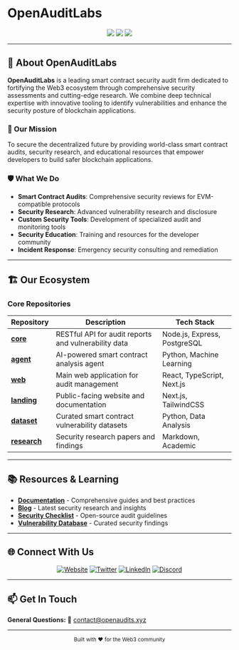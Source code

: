 # OpenAuditLabs

<div align="center">
  <img src="https://img.shields.io/badge/Smart%20Contract-Security-blue?style=for-the-badge" />
  <img src="https://img.shields.io/badge/Blockchain-Audits-green?style=for-the-badge" />
  <img src="https://img.shields.io/badge/DeFi-Security-orange?style=for-the-badge" />
</div>

---

## 🔐 About OpenAuditLabs

**OpenAuditLabs** is a leading smart contract security audit firm dedicated to fortifying the Web3 ecosystem through comprehensive security assessments and cutting-edge research. We combine deep technical expertise with innovative tooling to identify vulnerabilities and enhance the security posture of blockchain applications.

### 🎯 Our Mission
To secure the decentralized future by providing world-class smart contract audits, security research, and educational resources that empower developers to build safer blockchain applications.

### 🛡️ What We Do
- **Smart Contract Audits**: Comprehensive security reviews for EVM-compatible protocols
- **Security Research**: Advanced vulnerability research and disclosure
- **Custom Security Tools**: Development of specialized audit and monitoring tools
- **Security Education**: Training and resources for the developer community
- **Incident Response**: Emergency security consulting and remediation

---

## 🏗️ Our Ecosystem

### Core Repositories

| Repository | Description | Tech Stack |
|------------|-------------|------------|
| **[core](https://github.com/OpenAuditLabs/core)** | RESTful API for audit reports and vulnerability data | Node.js, Express, PostgreSQL |
| **[agent](https://github.com/OpenAuditLabs/agent)** | AI-powered smart contract analysis agent | Python, Machine Learning |
| **[web](https://github.com/OpenAuditLabs/web)** | Main web application for audit management | React, TypeScript, Next.js |
| **[landing](https://github.com/OpenAuditLabs/landing)** | Public-facing website and documentation | Next.js, TailwindCSS |
| **[dataset](https://github.com/OpenAuditLabs/dataset)** | Curated smart contract vulnerability datasets | Python, Data Analysis |
| **[research](https://github.com/OpenAuditLabs/research)** | Security research papers and findings | Markdown, Academic |

---

## 📚 Resources & Learning

- **[Documentation](https://docs.openaudits.xyz)** - Comprehensive guides and best practices
- **[Blog](https://blog.openaudits.xyz)** - Latest security research and insights
- **[Security Checklist](https://checklist.openaudits.xyz)** - Open-source audit guidelines
- **[Vulnerability Database](https://vulndb.openaudits.xyz)** - Curated security findings

---

## 🌐 Connect With Us

<div align="center">

[![Website](https://img.shields.io/badge/Website-openaudits.xyz-blue?style=for-the-badge)](https://openaudits.xyz)
[![Twitter](https://img.shields.io/badge/Twitter-@OpenAuditLabs-1DA1F2?style=for-the-badge&logo=twitter)](https://twitter.com/)
[![LinkedIn](https://img.shields.io/badge/LinkedIn-OpenAuditLabs-0077B5?style=for-the-badge&logo=linkedin)](https://linkedin.com/company/)
[![Discord](https://img.shields.io/badge/Discord-Community-7289DA?style=for-the-badge&logo=discord)](https://discord.gg/)

</div>

---

## 📫 Get In Touch

**General Questions:** 💬 [contact@openaudits.xyz](mailto:contact@openaudits.xyz)

---

<div align="center">
  <sub>Built with ❤️ for the Web3 community</sub>
</div>
